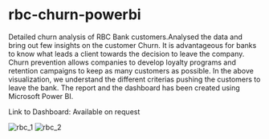 # rbc-churn-powerbi
Detailed churn analysis of RBC Bank customers.Analysed the data and bring out few insights on the customer Churn. It is advantageous for banks to know what leads a client towards the decision to leave the company. Churn prevention allows companies to develop loyalty programs and retention campaigns to keep as many customers as possible.
In the above visualization, we understand the different criterias pushing the customers to leave the bank. The report and the dashboard has been created using Microsoft Power BI.

Link to Dashboard: Available on request


![rbc_1](https://user-images.githubusercontent.com/35379830/201580419-048ae758-b995-4074-9ef0-f74aba007471.png)
![rbc_2](https://user-images.githubusercontent.com/35379830/201580416-2e864c4f-ea6b-4eac-85a3-560a092d2122.png)
